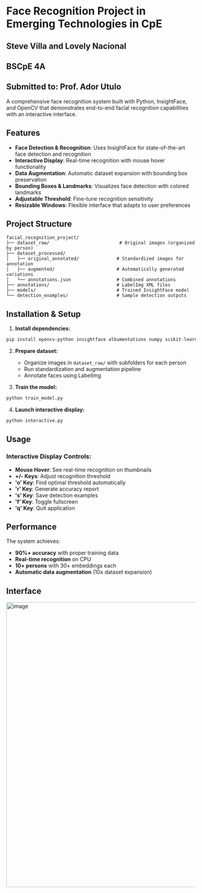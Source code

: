 # Face Recognition Project in Emerging Technologies in CpE

## **Steve Villa and Lovely Nacional**
## **BSCpE 4A**

## **Submitted to: Prof. Ador Utulo**


A comprehensive face recognition system built with Python, InsightFace, and OpenCV that demonstrates end-to-end facial recognition capabilities with an interactive interface.

##  Features

- **Face Detection & Recognition**: Uses InsightFace for state-of-the-art face detection and recognition
- **Interactive Display**: Real-time recognition with mouse hover functionality
- **Data Augmentation**: Automatic dataset expansion with bounding box preservation
- **Bounding Boxes & Landmarks**: Visualizes face detection with colored landmarks
- **Adjustable Threshold**: Fine-tune recognition sensitivity
- **Resizable Windows**: Flexible interface that adapts to user preferences

##  Project Structure

```
facial_recognition_project/
├── dataset_raw/                          # Original images (organized by person)
├── dataset_processed/
│   ├── original_annotated/              # Standardized images for annotation
│   ├── augmented/                       # Automatically generated variations
│   └── annotations.json                 # Combined annotations
├── annotations/                         # LabelImg XML files
├── models/                              # Trained InsightFace model
└── detection_examples/                  # Sample detection outputs
```

##  Installation & Setup

1. **Install dependencies:**
```bash
pip install opencv-python insightface albumentations numpy scikit-learn pillow
```

2. **Prepare dataset:**
   - Organize images in `dataset_raw/` with subfolders for each person
   - Run standardization and augmentation pipeline
   - Annotate faces using LabelImg

3. **Train the model:**
```bash
python train_model.py
```

4. **Launch interactive display:**
```bash
python interactive.py
```

##  Usage

### Interactive Display Controls:
- **Mouse Hover**: See real-time recognition on thumbnails
- **+/- Keys**: Adjust recognition threshold
- **'o' Key**: Find optimal threshold automatically
- **'r' Key**: Generate accuracy report
- **'s' Key**: Save detection examples
- **'f' Key**: Toggle fullscreen
- **'q' Key**: Quit application


##  Performance

The system achieves:
- **90%+ accuracy** with proper training data
- **Real-time recognition** on CPU
- **10+ persons** with 30+ embeddings each
- **Automatic data augmentation** (10x dataset expansion)

## Interface

<img width="1360" height="758" alt="image" src="https://github.com/user-attachments/assets/671d8217-ab75-4bef-b284-c74cf144a1f4" />

